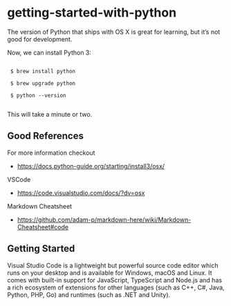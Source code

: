 # getting-started-with-python


The version of Python that ships with OS X is great for learning, but it’s not good for development. 

Now, we can install Python 3:

```

 $ brew install python
 
 $ brew upgrade python
 
 $ python --version
 
```
This will take a minute or two.

## Good References
For more information checkout 
- https://docs.python-guide.org/starting/install3/osx/

VSCode
- https://code.visualstudio.com/docs/?dv=osx

Markdown Cheatsheet
-  https://github.com/adam-p/markdown-here/wiki/Markdown-Cheatsheet#code

## Getting Started
Visual Studio Code is a lightweight but powerful source code editor which runs on your desktop and is available for Windows, macOS and Linux. It comes with built-in support for JavaScript, TypeScript and Node.js and has a rich ecosystem of extensions for other languages (such as C++, C#, Java, Python, PHP, Go) and runtimes (such as .NET and Unity). 


